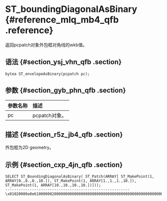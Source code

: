 # ST\_boundingDiagonalAsBinary {#reference_mlq_mb4_qfb .reference}

返回pcpatch对象外包框对角线的wkb值。

## 语法 {#section_ysj_vhn_qfb .section}

```
bytea ST_envelopeAsBinary(pcpatch pc);
```

## 参数 {#section_gyb_phn_qfb .section}

|参数名称|描述|
|:---|:-|
|pc|pcpatch对象。|

## 描述 {#section_r5z_jb4_qfb .section}

外包框为2D geometry。

## 示例 {#section_cxp_4jn_qfb .section}

```
SELECT ST_BoundingDiagonalAsBinary( ST_Patch(ARRAY[ ST_MakePoint(1, ARRAY[0.,0.,0.,10.]), ST_MakePoint(1, ARRAY[1.,1.,1.,10.]), ST_MakePoint(1, ARRAY[10.,10.,10.,10.])]));
--------------------------------------------------------
\x01020000a0e610000002000000000000000000000000000000000000000000000000000000000000000000244000000000000024400000000000002440
```

